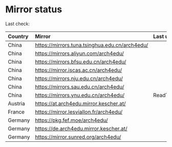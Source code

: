 <script src="./time.js"></script>
# Mirror status
Last check: <script type="text/javascript">localize(1689834165.793971);</script>

|Country|Mirror|Last update|
|:------|:-----|:----------|
|China|https://mirrors.tuna.tsinghua.edu.cn/arch4edu/|<script type="text/javascript">localize(1689791433);</script>|
|China|https://mirrors.aliyun.com/arch4edu/|<script type="text/javascript">localize(1689748348);</script>|
|China|https://mirrors.bfsu.edu.cn/arch4edu/|<script type="text/javascript">localize(1689791433);</script>|
|China|https://mirror.iscas.ac.cn/arch4edu/|<script type="text/javascript">localize(1689791433);</script>|
|China|https://mirrors.nju.edu.cn/arch4edu/|<script type="text/javascript">localize(1689791433);</script>|
|China|https://mirrors.sau.edu.cn/arch4edu/|<script type="text/javascript">localize(1689791433);</script>|
|China|https://mirrors.ynu.edu.cn/arch4edu/|ReadTimeout|
|Austria|https://at.arch4edu.mirror.kescher.at/|<script type="text/javascript">localize(1689791433);</script>|
|France|https://mirror.lesviallon.fr/arch4edu/|<script type="text/javascript">localize(1689402753);</script>|
|Germany|https://pkg.fef.moe/arch4edu/|<script type="text/javascript">localize(1689791433);</script>|
|Germany|https://de.arch4edu.mirror.kescher.at/|<script type="text/javascript">localize(1689791433);</script>|
|Germany|https://mirror.sunred.org/arch4edu/|<script type="text/javascript">localize(1689791433);</script>|

<script src="./tablefilter/tablefilter.js"></script>
<script src="./table.js"></script>